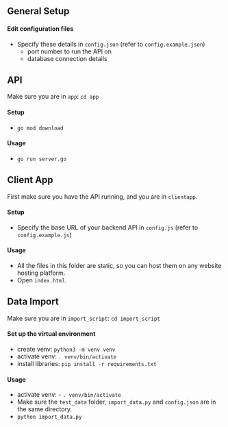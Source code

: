## General Setup
#### Edit configuration files
- Specify these details in `config.json` (refer to `config.example.json`)
    * port number to run the API on
    * database connection details

## API
Make sure you are in `app`: `cd app`

#### Setup
- `go mod download`

#### Usage
- `go run server.go`


## Client App
First make sure you have the API running, and you are in `clientapp`.

#### Setup
- Specify the base URL of your backend API in `config.js` (refer to `config.example.js`)

#### Usage
- All the files in this folder are static, so you can host them on any website hosting platform.
- Open `index.html`.


## Data Import
Make sure you are in `import_script`: `cd import_script`

#### Set up the virtual environment
- create venv: `python3 -m venv venv`
- activate venv: `. venv/bin/activate`
- install libraries: `pip install -r requirements.txt`

#### Usage
- activate venv: - `. venv/bin/activate`
- Make sure the `test_data` folder, `import_data.py` and `config.json` are in the same directory.
- `python import_data.py`